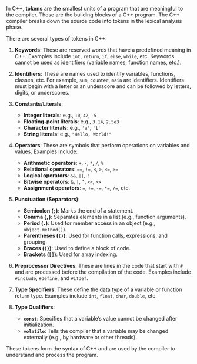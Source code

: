 In C++, **tokens** are the smallest units of a program that are meaningful to the compiler. These are the building blocks of a C++ program. The C++ compiler breaks down the source code into tokens in the lexical analysis phase.

There are several types of tokens in C++:

1. **Keywords**: These are reserved words that have a predefined meaning in C++. Examples include `int`, `return`, `if`, `else`, `while`, etc. Keywords cannot be used as identifiers (variable names, function names, etc.).

2. **Identifiers**: These are names used to identify variables, functions, classes, etc. For example, `sum`, `counter`, `main` are identifiers. Identifiers must begin with a letter or an underscore and can be followed by letters, digits, or underscores.

3. **Constants/Literals**:
   - **Integer literals**: e.g., `10`, `42`, `-5`
   - **Floating-point literals**: e.g., `3.14`, `2.5e3`
   - **Character literals**: e.g., `'a'`, `'1'`
   - **String literals**: e.g., `"Hello, World!"`

4. **Operators**: These are symbols that perform operations on variables and values. Examples include:
   - **Arithmetic operators**: `+`, `-`, `*`, `/`, `%`
   - **Relational operators**: `==`, `!=`, `<`, `>`, `<=`, `>=`
   - **Logical operators**: `&&`, `||`, `!`
   - **Bitwise operators**: `&`, `|`, `^`, `<<`, `>>`
   - **Assignment operators**: `=`, `+=`, `-=`, `*=`, `/=`, etc.

5. **Punctuation (Separators)**:
   - **Semicolon (`;`)**: Marks the end of a statement.
   - **Comma (`,`)**: Separates elements in a list (e.g., function arguments).
   - **Period (`.`)**: Used for member access in an object (e.g., `object.method()`).
   - **Parentheses (`()`)**: Used for function calls, expressions, and grouping.
   - **Braces (`{}`)**: Used to define a block of code.
   - **Brackets (`[]`)**: Used for array indexing.

6. **Preprocessor Directives**: These are lines in the code that start with `#` and are processed before the compilation of the code. Examples include `#include`, `#define`, and `#ifdef`.

7. **Type Specifiers**: These define the data type of a variable or function return type. Examples include `int`, `float`, `char`, `double`, etc.

8. **Type Qualifiers**:
   - **`const`**: Specifies that a variable’s value cannot be changed after initialization.
   - **`volatile`**: Tells the compiler that a variable may be changed externally (e.g., by hardware or other threads).

These tokens form the syntax of C++ and are used by the compiler to understand and process the program.